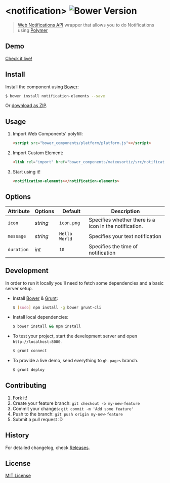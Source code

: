 # &lt;notification&gt; ![Bower Version](https://badge.fury.io/bo/voice-element.svg)

> [Web Notifications API](http://www.w3.org/TR/notifications/) wrapper that allows you to do Notifications using [Polymer](http://www.polymer-project.org)


## Demo

[Check it live!](http://mateusortiz.github.io/notification-elements)

## Install

Install the component using [Bower](http://bower.io/):

```sh
$ bower install notification-elements --save
```

Or [download as ZIP](https://github.com/mateusortiz/notification-elements/archive/master.zip).

## Usage

1. Import Web Components' polyfill:

    ```html
    <script src="bower_components/platform/platform.js"></script>
    ```

2. Import Custom Element:

    ```html
    <link rel="import" href="bower_components/mateusortiz/src/notification-elements.html">
    ```

3. Start using it!

    ```html
    <notification-elements></notification-elements>
    ```

## Options

Attribute     | Options     | Default      | Description
---           | ---         | ---          | ---
`icon`         | *string*    | `icon.png`        | Specifies whether there is a icon in the notification.
`message`         | *string*    | `Hello World`        | Specifies your text notification
`duration`         | *int*    | `10`        | Specifies the time of notification

## Development

In order to run it locally you'll need to fetch some dependencies and a basic server setup.

* Install [Bower](http://bower.io/) & [Grunt](http://gruntjs.com/):

    ```sh
    $ [sudo] npm install -g bower grunt-cli
    ```

* Install local dependencies:

    ```sh
    $ bower install && npm install
    ```

* To test your project, start the development server and open `http://localhost:8000`.

    ```sh
    $ grunt connect
    ```

* To provide a live demo, send everything to `gh-pages` branch.

    ```sh
    $ grunt deploy
    ```

## Contributing

1. Fork it!
2. Create your feature branch: `git checkout -b my-new-feature`
3. Commit your changes: `git commit -m 'Add some feature'`
4. Push to the branch: `git push origin my-new-feature`
5. Submit a pull request :D

## History

For detailed changelog, check [Releases](https://github.com/mateusortiz/notification-elements/releases).

## License

[MIT License](http://opensource.org/licenses/MIT)
